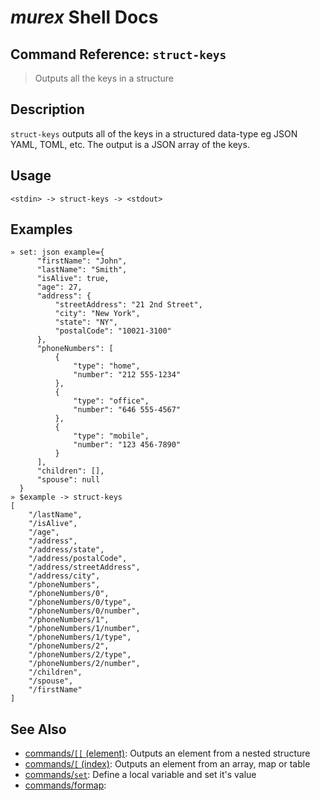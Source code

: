 # _murex_ Shell Docs

## Command Reference: `struct-keys`

> Outputs all the keys in a structure

## Description

`struct-keys` outputs all of the keys in a structured data-type eg JSON
YAML, TOML, etc. The output is a JSON array of the keys.

## Usage

    <stdin> -> struct-keys -> <stdout>

## Examples

    » set: json example={
          "firstName": "John",
          "lastName": "Smith",
          "isAlive": true,
          "age": 27,
          "address": {
              "streetAddress": "21 2nd Street",
              "city": "New York",
              "state": "NY",
              "postalCode": "10021-3100"
          },
          "phoneNumbers": [
              {
                  "type": "home",
                  "number": "212 555-1234"
              },
              {
                  "type": "office",
                  "number": "646 555-4567"
              },
              {
                  "type": "mobile",
                  "number": "123 456-7890"
              }
          ],
          "children": [],
          "spouse": null
      }
    » $example -> struct-keys
    [
        "/lastName",
        "/isAlive",
        "/age",
        "/address",
        "/address/state",
        "/address/postalCode",
        "/address/streetAddress",
        "/address/city",
        "/phoneNumbers",
        "/phoneNumbers/0",
        "/phoneNumbers/0/type",
        "/phoneNumbers/0/number",
        "/phoneNumbers/1",
        "/phoneNumbers/1/number",
        "/phoneNumbers/1/type",
        "/phoneNumbers/2",
        "/phoneNumbers/2/type",
        "/phoneNumbers/2/number",
        "/children",
        "/spouse",
        "/firstName"
    ]

## See Also

* [commands/`[[` (element)](../commands/element.md):
  Outputs an element from a nested structure
* [commands/`[` (index)](../commands/index.md):
  Outputs an element from an array, map or table
* [commands/`set`](../commands/set.md):
  Define a local variable and set it's value
* [commands/formap](../commands/formap.md):
  